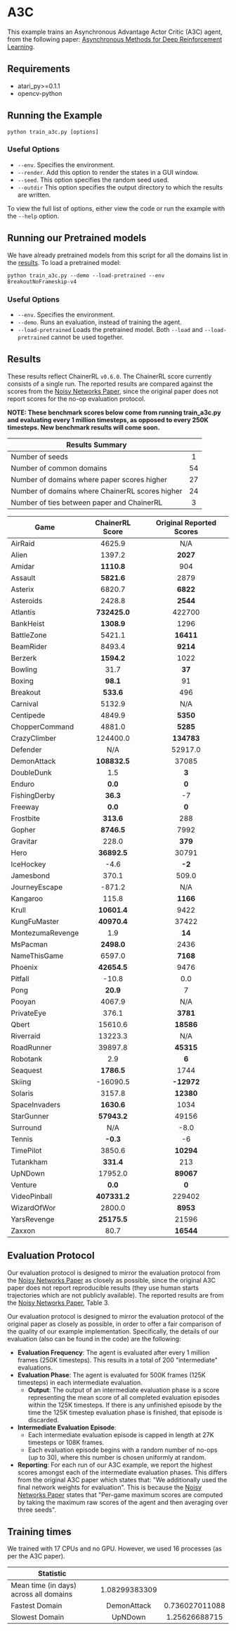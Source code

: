 # A3C
This example trains an Asynchronous Advantage Actor Critic (A3C) agent, from the following paper: [Asynchronous Methods for Deep Reinforcement Learning](https://arxiv.org/abs/1602.01783). 

## Requirements

- atari_py>=0.1.1
- opencv-python

## Running the Example

```
python train_a3c.py [options]
```

### Useful Options
- `--env`. Specifies the environment. 
- `--render`. Add this option to render the states in a GUI window.
- `--seed`. This option specifies the random seed used.
- `--outdir` This option specifies the output directory to which the results are written.

To view the full list of options, either view the code or run the example with the `--help` option.

## Running our Pretrained models

We have already pretrained models from this script for all the domains list in the [results](#Results). To load a pretrained model:

```
python train_a3c.py --demo --load-pretrained --env BreakoutNoFrameskip-v4
```

### Useful Options
- `--env`. Specifies the environment. 
- `--demo`. Runs an evaluation, instead of training the agent.
- `--load-pretrained` Loads the pretrained model. Both `--load` and `--load-pretrained` cannot be used together.

## Results
These results reflect ChainerRL  `v0.6.0`. The ChainerRL score currently consists of a single run. The reported results are compared against the scores from the [Noisy Networks Paper](https://arxiv.org/abs/1706.10295), since the original paper does not report scores for the no-op evaluation protocol.

**NOTE: These benchmark scores below come from running train_a3c.py and evaluating every 1 million timesteps, as opposed to every 250K timesteps. New benchmark results will come soon.**

| Results Summary ||
| ------------- |:-------------:|
| Number of seeds | 1 |
| Number of common domains | 54 |
| Number of domains where paper scores higher | 27 |
| Number of domains where ChainerRL scores higher | 24 |
| Number of ties between paper and ChainerRL | 3 | 


| Game        | ChainerRL Score           | Original Reported Scores |
| ------------- |:-------------:|:-------------:|
| AirRaid | 4625.9| N/A|
| Alien | 1397.2| **2027**|
| Amidar | **1110.8**| 904|
| Assault | **5821.6**| 2879|
| Asterix | 6820.7| **6822**|
| Asteroids | 2428.8| **2544**|
| Atlantis | **732425.0**| 422700|
| BankHeist | **1308.9**| 1296|
| BattleZone | 5421.1| **16411**|
| BeamRider | 8493.4| **9214**|
| Berzerk | **1594.2**| 1022|
| Bowling | 31.7| **37**|
| Boxing | **98.1**| 91|
| Breakout | **533.6**| 496|
| Carnival | 5132.9| N/A|
| Centipede | 4849.9| **5350**|
| ChopperCommand | 4881.0| **5285**|
| CrazyClimber | 124400.0| **134783**|
| Defender | N/A| 52917.0|
| DemonAttack | **108832.5**| 37085|
| DoubleDunk | 1.5| **3**|
| Enduro | **0.0**| **0**|
| FishingDerby | **36.3**| -7|
| Freeway | **0.0**| **0**|
| Frostbite | **313.6**| 288|
| Gopher | **8746.5**| 7992|
| Gravitar | 228.0| **379**|
| Hero | **36892.5**| 30791|
| IceHockey | -4.6| **-2**|
| Jamesbond | 370.1| 509.0|
| JourneyEscape | -871.2| N/A|
| Kangaroo | 115.8| **1166**|
| Krull | **10601.4**| 9422|
| KungFuMaster | **40970.4**| 37422|
| MontezumaRevenge | 1.9| **14**|
| MsPacman | **2498.0**| 2436|
| NameThisGame | 6597.0| **7168**|
| Phoenix | **42654.5**| 9476|
| Pitfall | -10.8| 0.0|
| Pong | **20.9**| 7|
| Pooyan | 4067.9| N/A|
| PrivateEye | 376.1| **3781**|
| Qbert | 15610.6| **18586**|
| Riverraid | 13223.3| N/A|
| RoadRunner | 39897.8| **45315**|
| Robotank | 2.9| **6**|
| Seaquest | **1786.5**| 1744|
| Skiing | -16090.5| **-12972**|
| Solaris | 3157.8| **12380**|
| SpaceInvaders | **1630.6**| 1034|
| StarGunner | **57943.2**| 49156|
| Surround | N/A| -8.0|
| Tennis | **-0.3**| -6|
| TimePilot | 3850.6| **10294**|
| Tutankham | **331.4**| 213|
| UpNDown | 17952.0| **89067**|
| Venture | **0.0**| **0**|
| VideoPinball | **407331.2**| 229402|
| WizardOfWor | 2800.0| **8953**|
| YarsRevenge | **25175.5**| 21596|
| Zaxxon | 80.7| **16544**|


## Evaluation Protocol

Our evaluation protocol is designed to mirror the evaluation protocol from the [Noisy Networks Paper](https://arxiv.org/abs/1706.10295) as closely as possible, since the original A3C paper does not report reproducible results (they use human starts trajectories which are not publicly available). The reported results are from the [Noisy Networks Paper](https://arxiv.org/abs/1706.10295), Table 3.

Our evaluation protocol is designed to mirror the evaluation protocol of the original paper as closely as possible, in order to offer a fair comparison of the quality of our example implementation. Specifically, the details of our evaluation (also can be found in the code) are the following:

- **Evaluation Frequency**: The agent is evaluated after every 1 million frames (250K timesteps). This results in a total of 200 "intermediate" evaluations.
- **Evaluation Phase**: The agent is evaluated for 500K frames (125K timesteps) in each intermediate evaluation. 
	- **Output**: The output of an intermediate evaluation phase is a score representing the mean score of all completed evaluation episodes within the 125K timesteps. If there is any unfinished episode by the time the 125K timestep evaluation phase is finished, that episode is discarded.
- **Intermediate Evaluation Episode**: 
	- Each intermediate evaluation episode is capped in length at 27K timesteps or 108K frames.
	- Each evaluation episode begins with a random number of no-ops (up to 30), where this number is chosen uniformly at random.
- **Reporting**: For each run of our A3C example, we report the highest scores amongst each of the intermediate evaluation phases. This differs from the original A3C paper which states that: "We additionally used the final network weights for evaluation". This is because the [Noisy Networks Paper](https://arxiv.org/abs/1706.10295) states that "Per-game maximum scores are computed by taking the maximum raw scores of the agent and then averaging over three seeds".


## Training times

We trained with 17 CPUs and no GPU. However, we used 16 processes (as per the A3C paper).


| Statistic        |            |            |
| ------------- |:-------------:|:-------------:|
| Mean time (in days) across all domains        |  1.08299383309 |
| Fastest Domain |  DemonAttack | 0.736027011088 |
| Slowest Domain |  UpNDown | 1.25626688715 |

				